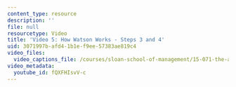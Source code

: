```yaml
---
content_type: resource
description: ''
file: null
resourcetype: Video
title: 'Video 5: How Watson Works - Steps 3 and 4'
uid: 3071997b-afd4-1b1e-f9ee-57383ae819c4
video_files:
  video_captions_file: /courses/sloan-school-of-management/15-071-the-analytics-edge-spring-2017/text-analytics/man-vs-machine-how-ibm-built-a-jeopardy-champion/video-5-how-watson-works-steps-3-and-4/video-5-how-watson-works-steps-3-and-4-0/fQXFHIsvV-c.vtt
video_metadata:
  youtube_id: fQXFHIsvV-c
---
```


